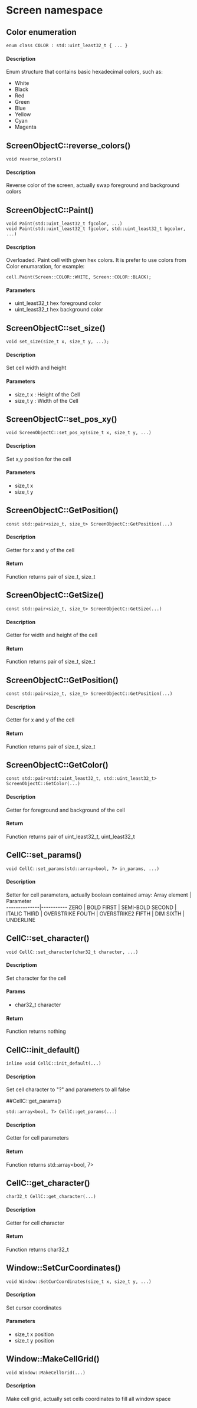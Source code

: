 # Screen namespace 

## Color enumeration
```
enum class COLOR : std::uint_least32_t { ... }
```
#### Description
Enum structure that contains basic hexadecimal colors, such as:
* White
* Black
* Red
* Green
* Blue
* Yellow
* Cyan
* Magenta

## ScreenObjectC::reverse_colors()
```
void reverse_colors()
```

#### Description
Reverse color of the screen, actually swap foreground and background colors

## ScreenObjectC::Paint()
```
void Paint(std::uint_least32_t fgcolor, ...)
void Paint(std::uint_least32_t fgcolor, std::uint_least32_t bgcolor, ...)

```
#### Description
Overloaded. Paint cell with given hex colors. It is prefer to use colors from Color enumaration, for example:
```
cell.Paint(Screen::COLOR::WHITE, Screen::COLOR::BLACK);
```

#### Parameters
* uint_least32_t hex foreground color
* uint_least32_t hex background color

## ScreenObjectC::set_size()
```
void set_size(size_t x, size_t y, ...);
```
#### Description
Set cell width and height

#### Parameters
* size_t x : Height of the Cell
* size_t y : Width of the Cell

## ScreenObjectC::set_pos_xy()
```
void ScreenObjectC::set_pos_xy(size_t x, size_t y, ...)
```
#### Description
Set x,y position for the cell

#### Parameters
* size_t x
* size_t y

## ScreenObjectC::GetPosition()
```
const std::pair<size_t, size_t> ScreenObjectC::GetPosition(...)
```
#### Description
Getter for x and y of the cell

#### Return
Function returns pair of size_t, size_t

## ScreenObjectC::GetSize()
```
const std::pair<size_t, size_t> ScreenObjectC::GetSize(...)
```
#### Description
Getter for width and height of the cell

#### Return
Function returns pair of size_t, size_t

## ScreenObjectC::GetPosition()
```
const std::pair<size_t, size_t> ScreenObjectC::GetPosition(...)
```
#### Description
Getter for x and y of the cell

#### Return
Function returns pair of size_t, size_t

## ScreenObjectC::GetColor()
```
const std::pair<std::uint_least32_t, std::uint_least32_t> ScreenObjectC::GetColor(...)
```
#### Description
Getter for foreground and background of the cell

#### Return
Function returns pair of uint_least32_t, uint_least32_t

## CellC::set_params()
```
void CellC::set_params(std::array<bool, 7> in_params, ...)
```
#### Description
Setter for cell parameters, actually boolean contained array:
Array element | Parameter  
--------------|-----------
ZERO          | BOLD
FIRST         | SEMI-BOLD
SECOND        | ITALIC
THIRD         | OVERSTRIKE
FOUTH         | OVERSTRIKE2
FIFTH         | DIM
SIXTH         | UNDERLINE

## CellC::set_character()
```
void CellC::set_character(char32_t character, ...)
```
#### Descriptiom
Set character for the cell

#### Params
* char32_t character

#### Return
Function returns nothing

## CellC::init_default()
```
inline void CellC::init_default(...)
```
#### Description
Set cell character to "?" and parameters to all false

##CellC::get_params()
```
std::array<bool, 7> CellC::get_params(...)

```
#### Description
Getter for cell parameters

#### Return
Function returns std::array<bool, 7>

## CellC::get_character()
```
char32_t CellC::get_character(...)
```

#### Description
Getter for cell character

#### Return
Function returns char32_t

## Window::SetCurCoordinates()
```
void Window::SetCurCoordinates(size_t x, size_t y, ...)
```
#### Description
Set cursor coordinates

#### Parameters
* size_t x position
* size_t y position

## Window::MakeCellGrid()
```
void Window::MakeCellGrid(...)
```

#### Description
Make cell grid, actually set cells coordinates to fill all window space

